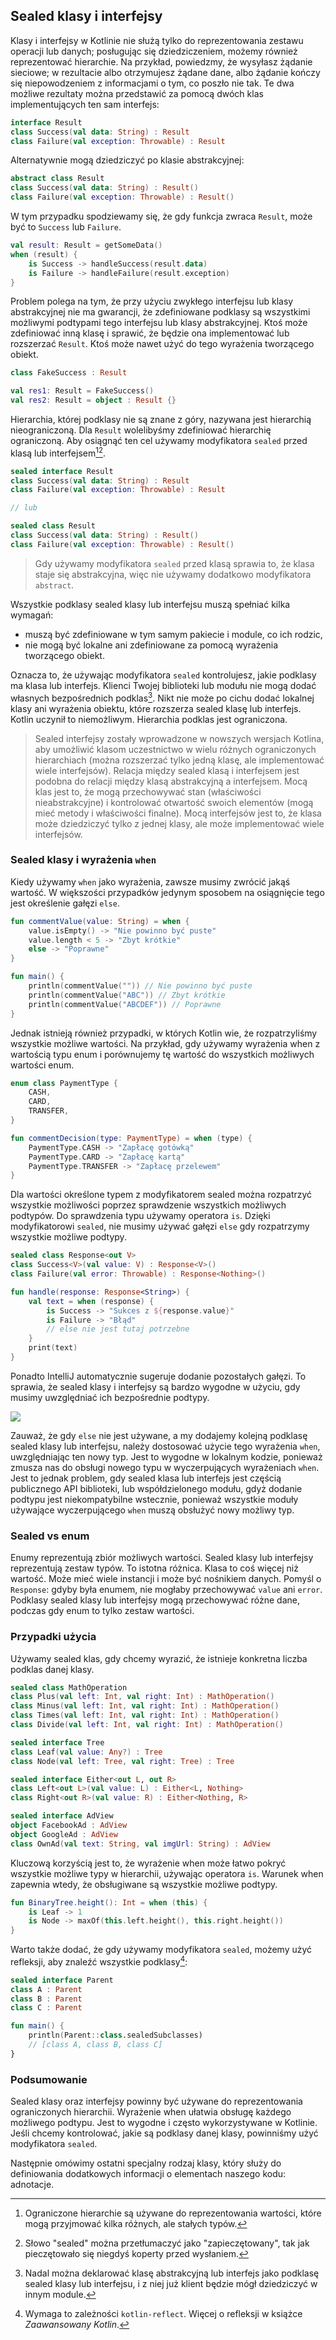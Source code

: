 ## Sealed klasy i interfejsy

Klasy i interfejsy w Kotlinie nie służą tylko do reprezentowania zestawu operacji lub danych; posługując się dziedziczeniem, możemy również reprezentować hierarchie. Na przykład, powiedzmy, że wysyłasz żądanie sieciowe; w rezultacie albo otrzymujesz żądane dane, albo żądanie kończy się niepowodzeniem z informacjami o tym, co poszło nie tak. Te dwa możliwe rezultaty można przedstawić za pomocą dwóch klas implementujących ten sam interfejs:

```kotlin
interface Result
class Success(val data: String) : Result
class Failure(val exception: Throwable) : Result
```

Alternatywnie mogą dziedziczyć po klasie abstrakcyjnej:

```kotlin
abstract class Result
class Success(val data: String) : Result()
class Failure(val exception: Throwable) : Result()
```

W tym przypadku spodziewamy się, że gdy funkcja zwraca `Result`, może być to `Success` lub `Failure`.

```kotlin
val result: Result = getSomeData()
when (result) {
    is Success -> handleSuccess(result.data)
    is Failure -> handleFailure(result.exception)
}
```

Problem polega na tym, że przy użyciu zwykłego interfejsu lub klasy abstrakcyjnej nie ma gwarancji, że zdefiniowane podklasy są wszystkimi możliwymi podtypami tego interfejsu lub klasy abstrakcyjnej. Ktoś może zdefiniować inną klasę i sprawić, że będzie ona implementować lub rozszerzać `Result`. Ktoś może nawet użyć do tego wyrażenia tworzącego obiekt.

```kotlin
class FakeSuccess : Result

val res1: Result = FakeSuccess()
val res2: Result = object : Result {}
```

Hierarchia, której podklasy nie są znane z góry, nazywana jest hierarchią nieograniczoną. Dla `Result` wolelibyśmy zdefiniować hierarchię ograniczoną. Aby osiągnąć ten cel używamy modyfikatora `sealed` przed klasą lub interfejsem[^14_0][^14_3].

```kotlin
sealed interface Result
class Success(val data: String) : Result
class Failure(val exception: Throwable) : Result

// lub

sealed class Result
class Success(val data: String) : Result()
class Failure(val exception: Throwable) : Result()
```

> Gdy używamy modyfikatora `sealed` przed klasą sprawia to, że klasa staje się abstrakcyjna, więc nie używamy dodatkowo modyfikatora `abstract`.

Wszystkie podklasy sealed klasy lub interfejsu muszą spełniać kilka wymagań:
* muszą być zdefiniowane w tym samym pakiecie i module, co ich rodzic,
* nie mogą być lokalne ani zdefiniowane za pomocą wyrażenia tworzącego obiekt.

Oznacza to, że używając modyfikatora `sealed` kontrolujesz, jakie podklasy ma klasa lub interfejs. Klienci Twojej biblioteki lub modułu nie mogą dodać własnych bezpośrednich podklas[^14_2]. Nikt nie może po cichu dodać lokalnej klasy ani wyrażenia obiektu, które rozszerza sealed klasę lub interfejs. Kotlin uczynił to niemożliwym. Hierarchia podklas jest ograniczona.

> Sealed interfejsy zostały wprowadzone w nowszych wersjach Kotlina, aby umożliwić klasom uczestnictwo w wielu różnych ograniczonych hierarchiach (można rozszerzać tylko jedną klasę, ale implementować wiele interfejsów). Relacja między sealed klasą i interfejsem jest podobna do relacji między klasą abstrakcyjną a interfejsem. Mocą klas jest to, że mogą przechowywać stan (właściwości nieabstrakcyjne) i kontrolować otwartość swoich elementów (mogą mieć metody i właściwości finalne). Mocą interfejsów jest to, że klasa może dziedziczyć tylko z jednej klasy, ale może implementować wiele interfejsów.

### Sealed klasy i wyrażenia `when`

Kiedy używamy `when` jako wyrażenia, zawsze musimy zwrócić jakąś wartość. W większości przypadków jedynym sposobem na osiągnięcie tego jest określenie gałęzi `else`.

```kotlin
fun commentValue(value: String) = when {
    value.isEmpty() -> "Nie powinno być puste"
    value.length < 5 -> "Zbyt krótkie"
    else -> "Poprawne"
}

fun main() {
    println(commentValue("")) // Nie powinno być puste
    println(commentValue("ABC")) // Zbyt krótkie
    println(commentValue("ABCDEF")) // Poprawne
}
```

Jednak istnieją również przypadki, w których Kotlin wie, że rozpatrzyliśmy wszystkie możliwe wartości. Na przykład, gdy używamy wyrażenia when z wartością typu enum i porównujemy tę wartość do wszystkich możliwych wartości enum.

```kotlin
enum class PaymentType {
    CASH,
    CARD,
    TRANSFER,
}

fun commentDecision(type: PaymentType) = when (type) {
    PaymentType.CASH -> "Zapłacę gotówką"
    PaymentType.CARD -> "Zapłacę kartą"
    PaymentType.TRANSFER -> "Zapłacę przelewem"
}
```

Dla wartości określone typem z modyfikatorem sealed można rozpatrzyć wszystkie możliwości poprzez sprawdzenie wszystkich możliwych podtypów. Do sprawdzenia typu używamy operatora `is`. Dzięki modyfikatorowi `sealed`, nie musimy używać gałęzi `else` gdy rozpatrzymy wszystkie możliwe podtypy.

```kotlin
sealed class Response<out V>
class Success<V>(val value: V) : Response<V>()
class Failure(val error: Throwable) : Response<Nothing>()

fun handle(response: Response<String>) {
    val text = when (response) {
        is Success -> "Sukces z ${response.value}"
        is Failure -> "Błąd"
        // else nie jest tutaj potrzebne
    }
    print(text)
}
```

Ponadto IntelliJ automatycznie sugeruje dodanie pozostałych gałęzi. To sprawia, że sealed klasy i interfejsy są bardzo wygodne w użyciu, gdy musimy uwzględniać ich bezpośrednie podtypy.

![](remaining_branches.png)

Zauważ, że gdy `else` nie jest używane, a my dodajemy kolejną podklasę sealed klasy lub interfejsu, należy dostosować użycie tego wyrażenia `when`, uwzględniając ten nowy typ. Jest to wygodne w lokalnym kodzie, ponieważ zmusza nas do obsługi nowego typu w wyczerpujących wyrażeniach `when`. Jest to jednak problem, gdy sealed klasa lub interfejs jest częścią publicznego API biblioteki, lub współdzielonego modułu, gdyż dodanie podtypu jest niekompatybilne wstecznie, ponieważ wszystkie moduły używające wyczerpującego `when` muszą obsłużyć nowy możliwy typ.

### Sealed vs enum

Enumy reprezentują zbiór możliwych wartości. Sealed klasy lub interfejsy reprezentują zestaw typów. To istotna różnica. Klasa to coś więcej niż wartość. Może mieć wiele instancji i może być nośnikiem danych. Pomyśl o `Response`: gdyby była enumem, nie mogłaby przechowywać `value` ani `error`. Podklasy sealed klasy lub interfejsy mogą przechowywać różne dane, podczas gdy enum to tylko zestaw wartości.

### Przypadki użycia

Używamy sealed klas, gdy chcemy wyrazić, że istnieje konkretna liczba podklas danej klasy.

```kotlin
sealed class MathOperation
class Plus(val left: Int, val right: Int) : MathOperation()
class Minus(val left: Int, val right: Int) : MathOperation()
class Times(val left: Int, val right: Int) : MathOperation()
class Divide(val left: Int, val right: Int) : MathOperation()

sealed interface Tree
class Leaf(val value: Any?) : Tree
class Node(val left: Tree, val right: Tree) : Tree

sealed interface Either<out L, out R>
class Left<out L>(val value: L) : Either<L, Nothing>
class Right<out R>(val value: R) : Either<Nothing, R>

sealed interface AdView
object FacebookAd : AdView
object GoogleAd : AdView
class OwnAd(val text: String, val imgUrl: String) : AdView
```

Kluczową korzyścią jest to, że wyrażenie when może łatwo pokryć wszystkie możliwe typy w hierarchii, używając operatora `is`. Warunek when zapewnia wtedy, że obsługiwane są wszystkie możliwe podtypy.

```kotlin
fun BinaryTree.height(): Int = when (this) {
    is Leaf -> 1
    is Node -> maxOf(this.left.height(), this.right.height())
}
```

Warto także dodać, że gdy używamy modyfikatora `sealed`, możemy użyć refleksji, aby znaleźć wszystkie podklasy[^14_1]:

```kotlin
sealed interface Parent
class A : Parent
class B : Parent
class C : Parent

fun main() {
    println(Parent::class.sealedSubclasses)
    // [class A, class B, class C]
}
```

### Podsumowanie

Sealed klasy oraz interfejsy powinny być używane do reprezentowania ograniczonych hierarchii. Wyrażenie when ułatwia obsługę każdego możliwego podtypu. Jest to wygodne i często wykorzystywane w Kotlinie. Jeśli chcemy kontrolować, jakie są podklasy danej klasy, powinniśmy użyć modyfikatora `sealed`.

Następnie omówimy ostatni specjalny rodzaj klasy, który służy do definiowania dodatkowych informacji o elementach naszego kodu: adnotacje.

[^14_0]: Ograniczone hierarchie są używane do reprezentowania wartości, które mogą przyjmować kilka różnych, ale stałych typów.
[^14_1]: Wymaga to zależności `kotlin-reflect`. Więcej o refleksji w książce *Zaawansowany Kotlin*.
[^14_2]: Nadal można deklarować klasę abstrakcyjną lub interfejs jako podklasę sealed klasy lub interfejsu, i z niej już klient będzie mógł dziedziczyć w innym module.
[^14_3]: Słowo "sealed" można przetłumaczyć jako "zapieczętowany", tak jak pieczętowało się niegdyś koperty przed wysłaniem.  
